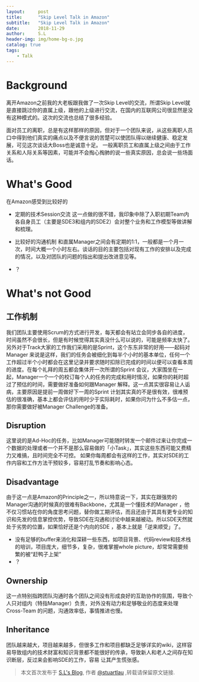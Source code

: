 ```yaml
---
layout:     post
title:      "Skip Level Talk in Amazon"
subtitle:   "Skip Level Talk in Amazon"
date:       2018-11-29
author:     S.L
header-img: img/home-bg-o.jpg
catalog: true
tags: 
    - Talk
---
```

# Background

离开Amazon之前我的大老板跟我做了一次Skip Level的交流，所谓Skip 
Level就是直接跳过你的直属上级，跟他的上级进行交流，在国内的互联网公司很显然是没有这种模式的。这次的交流也总结了很多经验。

面对员工的离职，总是有这样那样的原因，但对于一个团队来说，从这些离职人员口中得到他们真实的痛点以及不便言说的苦楚可以使团队得以继续健康、稳定发展，可见这次谈话大Boss也是诚意十足。
一般离职员工和直属上级之间由于工作关系和人际关系等因素，可能并不会掏心掏肺的说一些真实原因，总会说一些场面话。

# What's Good
在Amazon感受到比较好的
- 定期的技术Session交流
这一点做的很不错，我印象中除了入职初期Team内各自身员工（主要是SDE3和组内的SDE2）会对整个业务和工作模型等做讲解和梳理。

- 比较好的沟通机制
和直属Manager之间会有定期的1:1，一般都是一个月一次，时间大概一个小时左右。谈话的目的主要包括对现有工作的安排以及完成的情况，以及对团队的问题的指出和提出改进意见等。

- ？

# What's not Good
## 工作机制
我们团队主要使用Scrum的方式进行开发，每天都会有站立会同步各自的进度，时间虽然不会很长，但是有时候觉得其实真没什么可以说的，可能是频率太快了。
另外对于Track大家的工作我们采用的是Sprint，这个东东非常的好用——起码对Manager
来说是这样，我们的任务会被细化到每半个小时的基本单位，任何一个工作超过半个小时都会在这里记录并要求随时扣除已完成的时间以便可以查看本周的进度。在每个礼拜的周五都会集体开一次所谓的Sprint
会议，大家围坐在一起，Manager一个一个的校订每个人的任务的完成和用时情况，如果你的耗时超过了预估的时间，需要做好准备如何跟Manager
解释。这一点其实很容易让人诟病，主要原因是提前一周做好下一周的Sprint
计划其实真的不是很有效，很难预估的很准确，基本上都会评估的用时少于实际耗时，如果你问为什么不多估一点，那你需要做好被Manager Challenge的准备。

## Disruption
这里说的是Ad-Hoc的任务，比如Manager可能随时转发一个邮件过来让你完成一个数据的处理或者一个并不是那么容易做的「小Task」，其实这些东西可能又费精力又难搞，且时间完全不可控。
如果你每周都会有这样的工作，其实对SDE的工作内容和工作方法干预较多，容易打乱节奏和影响心态。

## Disadvantage
由于这一点是Amazon的Principle之一，所以特意说一下，其实在跟强势的Manager沟通的时候真的很难有Backbone，尤其是一个懂技术的Manager
，他不仅习惯站在你的角度思考问题，替你做工期评估，而且还由于其具有更专业的知识和先发的信息掌控优势，导致SDE在沟通和讨论中越来越被动。所以SDE天然就处于劣势的位置，如果恰好还是个内向的SDE
，基本上就是「逆来顺受」了。

- 没有足够的buffer来消化和深耕一些东西，如项目背景、代码review和技术栈的培训，项目庞大，细节多，复杂，很难掌握whole picture，却常常需要频繁的被“赶鸭子上架”
- ？

## Ownership
这一点特别指跨团队沟通时各个团队之间没有形成良好的互助协作的氛围，导致个人只对组内（特指Manager）负责，对外没有动力和足够敬业的态度来处理Cross-Team
的问题，沟通效率低，事情推进也慢。

## Inheritance
团队越来越大，项目越来越多，但很多工作和项目都缺乏足够详实的wiki，这样容易导致组内的技术财富和知识背景都不能很好的传承，导致新人和老人之间存在知识断层，反过来会影响SDE的工作，容易
让其产生慌张感。

> 本文首次发布于 [S.L's Blog](https://liushuo.me), 作者 [@stuartlau](http://github.com/stuartlau) ,转载请保留原文链接.
